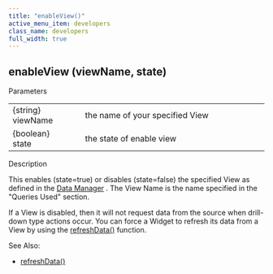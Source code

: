 ```yaml
---
title: "enableView()"
active_menu_item: developers
class_name: developers
full_width: true
---
```



## enableView (viewName, state)

Parameters

<table>
<tr>
<td width="144">
{string} viewName

</td>
<td width="10">
</td>
<td width="726">
the name of your specified View

</td>
</tr>
<tr>
<td width="144">
{boolean} state

</td>
<td width="10">
</td>
<td width="726">
the state of enable view

</td>
</tr>
</table>

Description

This enables (state=true) or disables (state=false) the specified View as defined in the [Data Manager](../../../product-guide/advanced-features/data-integration,-reporting-dashboards/data-section-properties/configuring-the-app-to-access-) . The View Name is the name specified in the "Queries Used" section.

If a View is disabled, then it will not request data from the source when drill-down type actions occur. You can force a Widget to refresh its data from a View by using the [refreshData()](../widget-functions/refreshdata) function.

See Also:

 - [refreshData()](../widget-functions/refreshdata)

